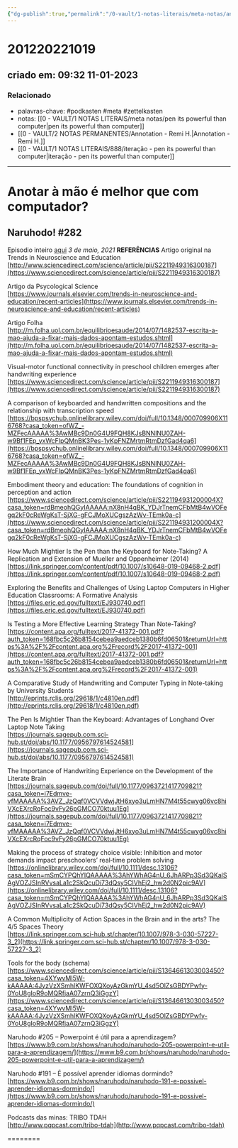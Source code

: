 ```yaml
---
{"dg-publish":true,"permalink":"/0-vault/1-notas-literais/meta-notas/anotar-a-mao-e-melhor-que-com-computador/","tags":["podkasten","meta","zettelkasten",282,205,191],"dgHomeLink":true,"dgShowLocalGraph":true,"dgShowFileTree":true,"dgEnableSearch":true}
---
```


# 201220221019
## criado em: 09:32 11-01-2023

### Relacionado
- palavras-chave: #podkasten #meta #zettelkasten 
- notas: [[0 - VAULT/1 NOTAS LITERAIS/meta notas/pen its powerful than computer\|pen its powerful than computer]]
- [[0 - VAULT/2 NOTAS PERMANENTES/Annotation - Remi H.\|Annotation - Remi H.]]
- [[0 - VAULT/1 NOTAS LITERAIS/888/iteração - pen its powerful than computer\|iteração - pen its powerful than computer]]
---
# Anotar à mão é melhor que com computador?
## Naruhodo! #282
Episodio inteiro [aqui](https://open.spotify.com/episode/4iIf7PRfDKIc1sf0u7wIXj?si=21745c674b6041bc)
*3 de maio, 2021* 
**REFERÊNCIAS**
Artigo original na Trends in Neuroscience and Education  
[http://www.sciencedirect.com/science/article/pii/S2211949316300187](https://www.sciencedirect.com/science/article/pii/S2211949316300187)

Artigo da Psycological Science  
[https://www.journals.elsevier.com/trends-in-neuroscience-and-education/recent-articles](https://www.journals.elsevier.com/trends-in-neuroscience-and-education/recent-articles)

Artigo Folha  
[http://m.folha.uol.com.br/equilibrioesaude/2014/07/1482537-escrita-a-mao-ajuda-a-fixar-mais-dados-apontam-estudos.shtml](http://m.folha.uol.com.br/equilibrioesaude/2014/07/1482537-escrita-a-mao-ajuda-a-fixar-mais-dados-apontam-estudos.shtml)

Visual-motor functional connectivity in preschool children emerges after handwriting experience  
[https://www.sciencedirect.com/science/article/pii/S2211949316300187](https://www.sciencedirect.com/science/article/pii/S2211949316300187)

A comparison of keyboarded and handwritten compositions and the relationship with transcription speed  
[https://bpspsychub.onlinelibrary.wiley.com/doi/full/10.1348/000709906X116768?casa_token=ofWZ_-MZFecAAAAA%3AwMBc9Dn0G4U9FQH8KJsBNNlNU0ZAH-w9Bf1FEp_yxWcFIpQMnBK3Pes-1yKpFNZMrtmRtmDzfGad4qa6](https://bpspsychub.onlinelibrary.wiley.com/doi/full/10.1348/000709906X116768?casa_token=ofWZ_-MZFecAAAAA%3AwMBc9Dn0G4U9FQH8KJsBNNlNU0ZAH-w9Bf1FEp_yxWcFIpQMnBK3Pes-1yKpFNZMrtmRtmDzfGad4qa6)

Embodiment theory and education: The foundations of cognition in perception and action  
[https://www.sciencedirect.com/science/article/pii/S221194931200004X?casa_token=rdBmeohQGyIAAAAA:nX8nH4qBK_YDJrTnemCFbMtB4wVOFegq2kF0cReWgKsT-SjXG-gFCJMoXUCgszAzWv-TEmk0a-c](https://www.sciencedirect.com/science/article/pii/S221194931200004X?casa_token=rdBmeohQGyIAAAAA:nX8nH4qBK_YDJrTnemCFbMtB4wVOFegq2kF0cReWgKsT-SjXG-gFCJMoXUCgszAzWv-TEmk0a-c)

How Much Mightier Is the Pen than the Keyboard for Note-Taking? A Replication and Extension of Mueller and Oppenheimer (2014)  
[https://link.springer.com/content/pdf/10.1007/s10648-019-09468-2.pdf](https://link.springer.com/content/pdf/10.1007/s10648-019-09468-2.pdf)

Exploring the Benefits and Challenges of Using Laptop Computers in Higher  
Education Classrooms: A Formative Analysis  
[https://files.eric.ed.gov/fulltext/EJ930740.pdf](https://files.eric.ed.gov/fulltext/EJ930740.pdf)

Is Testing a More Effective Learning Strategy Than Note-Taking?  
[https://content.apa.org/fulltext/2017-41372-001.pdf?auth_token=168fbc5c26b8154cebea9aedceb1380b6fd06501&returnUrl=https%3A%2F%2Fcontent.apa.org%2Frecord%2F2017-41372-001](https://content.apa.org/fulltext/2017-41372-001.pdf?auth_token=168fbc5c26b8154cebea9aedceb1380b6fd06501&returnUrl=https%3A%2F%2Fcontent.apa.org%2Frecord%2F2017-41372-001)

A Comparative Study of Handwriting and Computer Typing in Note-taking by University Students  
[http://eprints.rclis.org/29618/1/c4810en.pdf](http://eprints.rclis.org/29618/1/c4810en.pdf)

The Pen Is Mightier Than the Keyboard: Advantages of Longhand Over Laptop Note Taking  
[https://journals.sagepub.com.sci-hub.st/doi/abs/10.1177/0956797614524581](https://journals.sagepub.com.sci-hub.st/doi/abs/10.1177/0956797614524581)

The Importance of Handwriting Experience on the Development of the Literate Brain  
[https://journals.sagepub.com/doi/full/10.1177/0963721417709821?casa_token=i7Edmve-vfMAAAAA%3AVZ_JzQqf0VCVVdwjJtH6xyo3uLmHN7M4t55cwyg06vc8hiVXcEXrcRqFoc9vFy26pGMCO70ktuu1Eg](https://journals.sagepub.com/doi/full/10.1177/0963721417709821?casa_token=i7Edmve-vfMAAAAA%3AVZ_JzQqf0VCVVdwjJtH6xyo3uLmHN7M4t55cwyg06vc8hiVXcEXrcRqFoc9vFy26pGMCO70ktuu1Eg)

Making the process of strategy choice visible: Inhibition and motor demands impact preschoolers’ real‐time problem solving  
[https://onlinelibrary.wiley.com/doi/full/10.1111/desc.13106?casa_token=mSmCYPQhYIQAAAAA%3AhYWhAG4nU_6JhARPp3Sd3QKalSAgVOZJSInRVvsaLa1c2SkQcuDi73dQsy5CIVhEj2_hw2d0N2pic9AV](https://onlinelibrary.wiley.com/doi/full/10.1111/desc.13106?casa_token=mSmCYPQhYIQAAAAA%3AhYWhAG4nU_6JhARPp3Sd3QKalSAgVOZJSInRVvsaLa1c2SkQcuDi73dQsy5CIVhEj2_hw2d0N2pic9AV)

A Common Multiplicity of Action Spaces in the Brain and in the arts? The 4/5 Spaces Theory  
[https://link.springer.com.sci-hub.st/chapter/10.1007/978-3-030-57227-3_2](https://link.springer.com.sci-hub.st/chapter/10.1007/978-3-030-57227-3_2)

Tools for the body (schema)  
[https://www.sciencedirect.com/science/article/pii/S1364661303003450?casa_token=4XYwvMI5W-kAAAAA:4JyzVzXSmhlKWFOXQXoyAzGkmYU_4sd5OlZsGBDYPwfy-0YoU8gIoR9oMQRfjaA07zrnQ3iGgzY](https://www.sciencedirect.com/science/article/pii/S1364661303003450?casa_token=4XYwvMI5W-kAAAAA:4JyzVzXSmhlKWFOXQXoyAzGkmYU_4sd5OlZsGBDYPwfy-0YoU8gIoR9oMQRfjaA07zrnQ3iGgzY)

Naruhodo #205 – Powerpoint é útil para a aprendizagem?  
[https://www.b9.com.br/shows/naruhodo/naruhodo-205-powerpoint-e-util-para-a-aprendizagem/](https://www.b9.com.br/shows/naruhodo/naruhodo-205-powerpoint-e-util-para-a-aprendizagem/)

Naruhodo #191 – É possível aprender idiomas dormindo?  
[https://www.b9.com.br/shows/naruhodo/naruhodo-191-e-possivel-aprender-idiomas-dormindo/](https://www.b9.com.br/shows/naruhodo/naruhodo-191-e-possivel-aprender-idiomas-dormindo/)

Podcasts das minas: TRIBO TDAH  
[http://www.pqpcast.com/tribo-tdah](http://www.pqpcast.com/tribo-tdah)

========